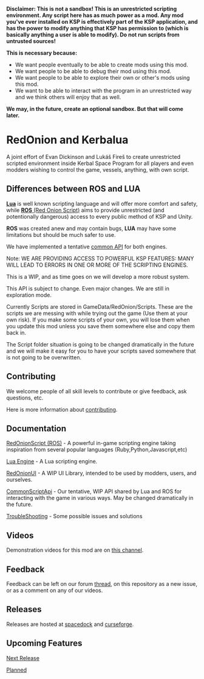 **Disclaimer: This is not a sandbox! This is an unrestricted scripting environment. Any script here has as much power as a mod. Any mod you've ever installed on KSP is effectively part of the KSP application, and has the power to modify anything that KSP has permission to (which is basically anything a user is able to modify). Do not run scripts from untrusted sources!**

**This is necessary because:**

- We want people eventually to be able to create mods using this mod.
- We want people to be able to debug their mod using this mod.
- We want people to be able to explore their own or other's mods using this mod.
- We want to be able to interact with the program in an unrestricted way and we think others will enjoy that as well.

**We may, in the future, create an optional sandbox. But that will come later.**

# RedOnion and Kerbalua

A joint effort of Evan Dickinson and Lukáš Fireš to create
unrestricted scripted environment inside Kerbal Space Program
for all players and even modders wishing to control the game,
vessels, anything, with own script.
 
## Differences between ROS and LUA

[**Lua**](https://github.com/evandisoft/RedOnion/blob/master/Kerbalua/README.md)
is well known scripting language
and will offer more comfort and safety, while
[**ROS** (Red Onion Script)](https://github.com/evandisoft/RedOnion/blob/master/RedOnion.Script/README.md)
aims to provide unrestricted (and potentionally dangerous)
access to every public method of KSP and Unity.

**ROS** was created anew and may contain bugs,
**LUA** may have some limitations
but should be much safer to use.

We have implemented a tentative [common API](https://github.com/evandisoft/RedOnion/blob/master/CommonScriptApi.md) for both engines.

Note:
WE ARE PROVIDING ACCESS TO POWERFUL KSP FEATURES:
MANY WILL LEAD TO ERRORS IN ONE OR MORE OF THE SCRIPTING ENGINES.

This is a WIP, and as time goes on we will develop a more robust system.

This API is subject to change. Even major changes. We are still in exploration mode.

Currently Scripts are stored in GameData/RedOnion/Scripts. These are the scripts we are messing with while trying out the game (Use them at your own risk). If you make some scripts of your own, you will lose them when you update this mod unless you save them somewhere else and copy them back in.

The Script folder situation is going to be changed dramatically in the future and we will make it easy for you to have your scripts saved somewhere that is not going to be overwritten.

## Contributing
We welcome people of all skill levels to contribute or give feedback, ask questions, etc.

Here is more information about [contributing](https://github.com/evandisoft/RedOnion/blob/master/Contributing.md).

## Documentation

[RedOnionScript (ROS)](https://github.com/evandisoft/RedOnion/blob/master/RedOnion.Script/README.md) - A powerful in-game scripting engine taking inspiration from several popular languages (Ruby,Python,Javascript,etc)

[Lua Engine](https://github.com/evandisoft/RedOnion/blob/master/Kerbalua/README.md) - A Lua scripting engine.

[RedOnionUI](https://github.com/evandisoft/RedOnion/blob/master/RedOnion.UI/README.md) - A WIP UI Library, intended to be used by modders, users, and ourselves.

[CommonScriptApi](https://github.com/evandisoft/RedOnion/blob/master/CommonScriptApi.md) - Our tentative, WIP API shared by Lua and ROS for interacting with the game in various ways. May be changed dramatically in the future.

[TroubleShooting](https://github.com/evandisoft/RedOnion/blob/master/TroubleShooting.md) - Some possible issues and solutions

## Videos
Demonstration videos for this mod are on [this channel](https://www.youtube.com/channel/UChduoYTVOtAH0NA-Lj8EiKA).

## Feedback
Feedback can be left on our forum [thread](https://forum.kerbalspaceprogram.com/index.php?/topic/183050-wip-redonion-020-unrestricted-in-game-scripting-has-repl-editor-and-intellisense-lua-and-a-custom-jsruby-like-language-implemented-tested-on-ksp-161/), on this repository as a new issue, or as a comment on any of our videos.

## Releases
Releases are hosted at [spacedock](https://spacedock.info/mod/2116/Red%20Onion) and [curseforge](https://kerbal.curseforge.com/projects/redonion).

## Upcoming Features

[Next Release](https://github.com/evandisoft/RedOnion/blob/master/ChangeLog.md#next-release)

[Planned](https://github.com/evandisoft/RedOnion/blob/master/ChangeLog.md#planned-features)
